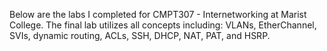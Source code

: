 Below are the labs I completed for CMPT307 - Internetworking at Marist College.
The final lab utilizes all concepts including: VLANs, EtherChannel, SVIs, dynamic routing, ACLs, SSH, DHCP, NAT, PAT, and HSRP.
